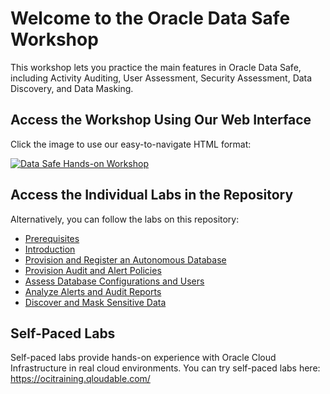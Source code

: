 # Welcome to the Oracle Data Safe Workshop

This workshop lets you practice the main features in Oracle Data Safe, including Activity Auditing, User Assessment, Security Assessment, Data Discovery, and Data Masking.

## Access the Workshop Using Our Web Interface

Click the image to use our easy-to-navigate HTML format:

[![Data Safe Hands-on Workshop](./images/data-safe-hol.png " ")](https://oracle.github.io/learning-library/data-management-library/security/data-safe/workshops/customertenancy/index.html)

## Access the Individual Labs in the Repository

Alternatively, you can follow the labs on this repository:

- [Prerequisites](./workshops/customertenancy/prerequisites-for-the-customer-tenancy.md)
- [Introduction](./introduction/introduction.md)
- [Provision and Register an Autonomous Database](./provision-register-autonomous-database/provision-register-autonomous-database.md)
- [Provision Audit and Alert Policies](./provision-audit-alert-policies/provision-audit-alert-policies.md)
- [Assess Database Configurations and Users](./assess-database-configurations-users/assess-database-configurations-users.md)
- [Analyze Alerts and Audit Reports](./analyze-alerts-audit-reports/analyze-alerts-audit-reports.md)
- [Discover and Mask Sensitive Data](./discover-mask-sensitive-data/discover-mask-sensitive-data.md)


## Self-Paced Labs

Self-paced labs provide hands-on experience with Oracle Cloud Infrastructure in real cloud environments. You can try self-paced labs here: https://ocitraining.qloudable.com/
